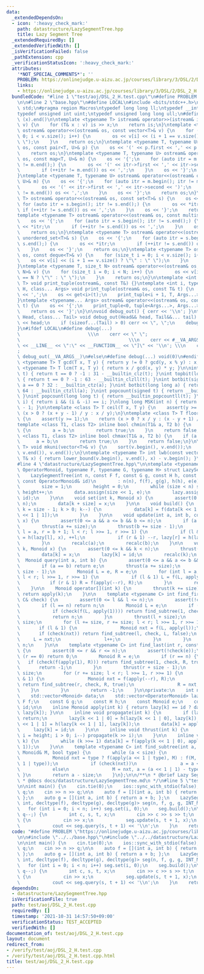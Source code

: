 ```yaml
---
data:
  _extendedDependsOn:
  - icon: ':heavy_check_mark:'
    path: datastructure/LazySegmentTree.hpp
    title: Lazy Segment Tree
  _extendedRequiredBy: []
  _extendedVerifiedWith: []
  _isVerificationFailed: false
  _pathExtension: cpp
  _verificationStatusIcon: ':heavy_check_mark:'
  attributes:
    '*NOT_SPECIAL_COMMENTS*': ''
    PROBLEM: https://onlinejudge.u-aizu.ac.jp/courses/library/3/DSL/2/DSL_2_H
    links:
    - https://onlinejudge.u-aizu.ac.jp/courses/library/3/DSL/2/DSL_2_H
  bundledCode: "#line 1 \"test/aoj/DSL_2_H.test.cpp\"\n#define PROBLEM \"https://onlinejudge.u-aizu.ac.jp/courses/library/3/DSL/2/DSL_2_H\"\
    \n\n#line 2 \"base.hpp\"\n#define LOCAL\n#include <bits/stdc++.h>\nusing namespace\
    \ std;\n#pragma region Macros\ntypedef long long ll;\ntypedef __int128_t i128;\n\
    typedef unsigned int uint;\ntypedef unsigned long long ull;\n#define ALL(x) (x).begin(),\
    \ (x).end()\n\ntemplate <typename T> istream& operator>>(istream& is, vector<T>&\
    \ v) {\n    for (T& x : v) is >> x;\n    return is;\n}\ntemplate <typename T>\
    \ ostream& operator<<(ostream& os, const vector<T>& v) {\n    for (size_t i =\
    \ 0; i < v.size(); i++) {\n        os << v[i] << (i + 1 == v.size() ? \"\" : \"\
    \ \");\n    }\n    return os;\n}\ntemplate <typename T, typename U> ostream& operator<<(ostream&\
    \ os, const pair<T, U>& p) {\n    os << '(' << p.first << ',' << p.second << ')';\n\
    \    return os;\n}\ntemplate <typename T, typename U> ostream& operator<<(ostream&\
    \ os, const map<T, U>& m) {\n    os << '{';\n    for (auto itr = m.begin(); itr\
    \ != m.end();) {\n        os << '(' << itr->first << ',' << itr->second << ')';\n\
    \        if (++itr != m.end()) os << ',';\n    }\n    os << '}';\n    return os;\n\
    }\ntemplate <typename T, typename U> ostream& operator<<(ostream& os, const unordered_map<T,\
    \ U>& m) {\n    os << '{';\n    for (auto itr = m.begin(); itr != m.end();) {\n\
    \        os << '(' << itr->first << ',' << itr->second << ')';\n        if (++itr\
    \ != m.end()) os << ',';\n    }\n    os << '}';\n    return os;\n}\ntemplate <typename\
    \ T> ostream& operator<<(ostream& os, const set<T>& s) {\n    os << '{';\n   \
    \ for (auto itr = s.begin(); itr != s.end();) {\n        os << *itr;\n       \
    \ if (++itr != s.end()) os << ',';\n    }\n    os << '}';\n    return os;\n}\n\
    template <typename T> ostream& operator<<(ostream& os, const multiset<T>& s) {\n\
    \    os << '{';\n    for (auto itr = s.begin(); itr != s.end();) {\n        os\
    \ << *itr;\n        if (++itr != s.end()) os << ',';\n    }\n    os << '}';\n\
    \    return os;\n}\ntemplate <typename T> ostream& operator<<(ostream& os, const\
    \ unordered_set<T>& s) {\n    os << '{';\n    for (auto itr = s.begin(); itr !=\
    \ s.end();) {\n        os << *itr;\n        if (++itr != s.end()) os << ',';\n\
    \    }\n    os << '}';\n    return os;\n}\ntemplate <typename T> ostream& operator<<(ostream&\
    \ os, const deque<T>& v) {\n    for (size_t i = 0; i < v.size(); i++) {\n    \
    \    os << v[i] << (i + 1 == v.size() ? \"\" : \" \");\n    }\n    return os;\n\
    }\ntemplate <typename T, size_t N> ostream& operator<<(ostream& os, const array<T,\
    \ N>& v) {\n    for (size_t i = 0; i < N; i++) {\n        os << v[i] << (i + 1\
    \ == N ? \"\" : \" \");\n    }\n    return os;\n}\n\ntemplate <int i, typename\
    \ T> void print_tuple(ostream&, const T&) {}\ntemplate <int i, typename T, typename\
    \ H, class... Args> void print_tuple(ostream& os, const T& t) {\n    if (i) os\
    \ << ',';\n    os << get<i>(t);\n    print_tuple<i + 1, T, Args...>(os, t);\n\
    }\ntemplate <typename... Args> ostream& operator<<(ostream& os, const tuple<Args...>&\
    \ t) {\n    os << '{';\n    print_tuple<0, tuple<Args...>, Args...>(os, t);\n\
    \    return os << '}';\n}\n\nvoid debug_out() { cerr << '\\n'; }\ntemplate <class\
    \ Head, class... Tail> void debug_out(Head&& head, Tail&&... tail) {\n    cerr\
    \ << head;\n    if (sizeof...(Tail) > 0) cerr << \", \";\n    debug_out(move(tail)...);\n\
    }\n#ifdef LOCAL\n#define debug(...)                                          \
    \                         \\\n    cerr << \" \";                             \
    \                                        \\\n    cerr << #__VA_ARGS__ << \" :[\"\
    \ << __LINE__ << \":\" << __FUNCTION__ << \"]\" << '\\n'; \\\n    cerr << \" \"\
    ;                                                                     \\\n   \
    \ debug_out(__VA_ARGS__)\n#else\n#define debug(...) void(0)\n#endif\n\ntemplate\
    \ <typename T> T gcd(T x, T y) { return y != 0 ? gcd(y, x % y) : x; }\ntemplate\
    \ <typename T> T lcm(T x, T y) { return x / gcd(x, y) * y; }\n\nint topbit(signed\
    \ t) { return t == 0 ? -1 : 31 - __builtin_clz(t); }\nint topbit(long long t)\
    \ { return t == 0 ? -1 : 63 - __builtin_clzll(t); }\nint botbit(signed a) { return\
    \ a == 0 ? 32 : __builtin_ctz(a); }\nint botbit(long long a) { return a == 0 ?\
    \ 64 : __builtin_ctzll(a); }\nint popcount(signed t) { return __builtin_popcount(t);\
    \ }\nint popcount(long long t) { return __builtin_popcountll(t); }\nbool ispow2(int\
    \ i) { return i && (i & -i) == i; }\nlong long MSK(int n) { return (1LL << n)\
    \ - 1; }\n\ntemplate <class T> T ceil(T x, T y) {\n    assert(y >= 1);\n    return\
    \ (x > 0 ? (x + y - 1) / y : x / y);\n}\ntemplate <class T> T floor(T x, T y)\
    \ {\n    assert(y >= 1);\n    return (x > 0 ? x / y : (x - y + 1) / y);\n}\n\n\
    template <class T1, class T2> inline bool chmin(T1& a, T2 b) {\n    if (a > b)\
    \ {\n        a = b;\n        return true;\n    }\n    return false;\n}\ntemplate\
    \ <class T1, class T2> inline bool chmax(T1& a, T2 b) {\n    if (a < b) {\n  \
    \      a = b;\n        return true;\n    }\n    return false;\n}\n\ntemplate <typename\
    \ T> void mkuni(vector<T>& v) {\n    sort(v.begin(), v.end());\n    v.erase(unique(v.begin(),\
    \ v.end()), v.end());\n}\ntemplate <typename T> int lwb(const vector<T>& v, const\
    \ T& x) { return lower_bound(v.begin(), v.end(), x) - v.begin(); }\n#pragma endregion\n\
    #line 4 \"datastructure/LazySegmentTree.hpp\"\n\ntemplate <typename Monoid, typename\
    \ OperatorMonoid, typename F, typename G, typename H> struct LazySegmentTree {\n\
    \    LazySegmentTree(int n, const F f, const G g, const H h, const Monoid& e,\
    \ const OperatorMonoid& id)\n        : n(n), f(f), g(g), h(h), e(e), id(id) {\n\
    \        size = 1;\n        height = 0;\n        while (size < n) size <<= 1,\
    \ height++;\n        data.assign(size << 1, e);\n        lazy.assign(size << 1,\
    \ id);\n    }\n\n    void set(int k, Monoid x) {\n        assert(0 <= k && k <\
    \ n);\n        data[k + size] = x;\n    }\n\n    void build() {\n        for (int\
    \ k = size - 1; k > 0; k--) {\n            data[k] = f(data[k << 1 | 0], data[k\
    \ << 1 | 1]);\n        }\n    }\n\n    void update(int a, int b, const OperatorMonoid&\
    \ x) {\n        assert(0 <= a && a <= b && b <= n);\n        if (a == b) return;\n\
    \        thrust(a += size);\n        thrust(b += size - 1);\n        for (int\
    \ l = a, r = b + 1; l < r; l >>= 1, r >>= 1) {\n            if (l & 1) lazy[l]\
    \ = h(lazy[l], x), ++l;\n            if (r & 1) --r, lazy[r] = h(lazy[r], x);\n\
    \        }\n        recalc(a);\n        recalc(b);\n    }\n\n    void set_val(int\
    \ k, Monoid x) {\n        assert(0 <= k && k < n);\n        thrust(k += size);\n\
    \        data[k] = x;\n        lazy[k] = id;\n        recalc(k);\n    }\n\n  \
    \  Monoid query(int a, int b) {\n        assert(0 <= a && a <= b && b <= n);\n\
    \        if (a == b) return e;\n        thrust(a += size);\n        thrust(b +=\
    \ size - 1);\n        Monoid L = e, R = e;\n        for (int l = a, r = b + 1;\
    \ l < r; l >>= 1, r >>= 1) {\n            if (l & 1) L = f(L, apply(l++));\n \
    \           if (r & 1) R = f(apply(--r), R);\n        }\n        return f(L, R);\n\
    \    }\n\n    Monoid operator[](int k) {\n        thrust(k += size);\n       \
    \ return apply(k);\n    }\n\n    template <typename C> int find_first(int l, const\
    \ C& check) {\n        assert(0 <= l && l <= n);\n        assert(!check(e));\n\
    \        if (l == n) return n;\n        Monoid L = e;\n        if (l == 0) {\n\
    \            if (check(f(L, apply(1)))) return find_subtree(1, check, L, false);\n\
    \            return n;\n        }\n        thrust(l + size);\n        int r =\
    \ size;\n        for (l += size, r += size; l < r; l >>= 1, r >>= 1) {\n     \
    \       if (l & 1) {\n                Monoid nxt = f(L, apply(l));\n         \
    \       if (check(nxt)) return find_subtree(l, check, L, false);\n           \
    \     L = nxt;\n                l++;\n            }\n        }\n        return\
    \ n;\n    }\n\n    template <typename C> int find_last(int r, const C& check)\
    \ {\n        assert(0 <= r && r <= n);\n        assert(!check(e));\n        if\
    \ (r == 0) return 0;\n        Monoid R = e;\n        if (r == n) {\n         \
    \   if (check(f(apply(1), R))) return find_subtree(1, check, R, true);\n     \
    \       return -1;\n        }\n        thrust(r + size - 1);\n        int l =\
    \ size;\n        for (r += size; l < r; l >>= 1, r >>= 1) {\n            if (r\
    \ & 1) {\n                Monoid nxt = f(apply(--r), R);\n                if (check(nxt))\
    \ return find_subtree(r, check, R, true);\n                R = nxt;\n        \
    \    }\n        }\n        return -1;\n    }\n\nprivate:\n    int n, size, height;\n\
    \    std::vector<Monoid> data;\n    std::vector<OperatorMonoid> lazy;\n    const\
    \ F f;\n    const G g;\n    const H h;\n    const Monoid e;\n    const OperatorMonoid\
    \ id;\n\n    inline Monoid apply(int k) { return lazy[k] == id ? data[k] : g(data[k],\
    \ lazy[k]); }\n\n    inline void propagate(int k) {\n        if (lazy[k] == id)\
    \ return;\n        lazy[k << 1 | 0] = h(lazy[k << 1 | 0], lazy[k]);\n        lazy[k\
    \ << 1 | 1] = h(lazy[k << 1 | 1], lazy[k]);\n        data[k] = apply(k);\n   \
    \     lazy[k] = id;\n    }\n\n    inline void thrust(int k) {\n        for (int\
    \ i = height; i > 0; i--) propagate(k >> i);\n    }\n\n    inline void recalc(int\
    \ k) {\n        while (k >>= 1) data[k] = f(apply(k << 1 | 0), apply(k << 1 |\
    \ 1));\n    }\n\n    template <typename C> int find_subtree(int a, const C& check,\
    \ Monoid& M, bool type) {\n        while (a < size) {\n            propagate(a);\n\
    \            Monoid nxt = type ? f(apply(a << 1 | type), M) : f(M, apply(a <<\
    \ 1 | type));\n            if (check(nxt))\n                a = a << 1 | type;\n\
    \            else\n                M = nxt, a = (a << 1 | 1) - type;\n       \
    \ }\n        return a - size;\n    }\n};\n\n/**\n * @brief Lazy Segment Tree\n\
    \ * @docs docs/datastructure/LazySegmentTree.md\n */\n#line 5 \"test/aoj/DSL_2_H.test.cpp\"\
    \n\nint main() {\n    cin.tie(0);\n    ios::sync_with_stdio(false);\n    int n,\
    \ q;\n    cin >> n >> q;\n\n    auto f = [](int a, int b) { return min(a, b);\
    \ };\n    auto g = [](int a, int b) { return a + b; };\n    LazySegmentTree<int,\
    \ int, decltype(f), decltype(g), decltype(g)> seg(n, f, g, g, INT_MAX, 0);\n \
    \   for (int i = 0; i < n; i++) seg.set(i, 0);\n    seg.build();\n\n    for (;\
    \ q--;) {\n        int c, s, t, x;\n        cin >> c >> s >> t;\n        if (!c)\
    \ {\n            cin >> x;\n            seg.update(s, t + 1, x);\n        } else\n\
    \            cout << seg.query(s, t + 1) << '\\n';\n    }\n    return 0;\n}\n"
  code: "#define PROBLEM \"https://onlinejudge.u-aizu.ac.jp/courses/library/3/DSL/2/DSL_2_H\"\
    \n\n#include \"../../base.hpp\"\n#include \"../../datastructure/LazySegmentTree.hpp\"\
    \n\nint main() {\n    cin.tie(0);\n    ios::sync_with_stdio(false);\n    int n,\
    \ q;\n    cin >> n >> q;\n\n    auto f = [](int a, int b) { return min(a, b);\
    \ };\n    auto g = [](int a, int b) { return a + b; };\n    LazySegmentTree<int,\
    \ int, decltype(f), decltype(g), decltype(g)> seg(n, f, g, g, INT_MAX, 0);\n \
    \   for (int i = 0; i < n; i++) seg.set(i, 0);\n    seg.build();\n\n    for (;\
    \ q--;) {\n        int c, s, t, x;\n        cin >> c >> s >> t;\n        if (!c)\
    \ {\n            cin >> x;\n            seg.update(s, t + 1, x);\n        } else\n\
    \            cout << seg.query(s, t + 1) << '\\n';\n    }\n    return 0;\n}"
  dependsOn:
  - datastructure/LazySegmentTree.hpp
  isVerificationFile: true
  path: test/aoj/DSL_2_H.test.cpp
  requiredBy: []
  timestamp: '2021-10-31 14:57:50+09:00'
  verificationStatus: TEST_ACCEPTED
  verifiedWith: []
documentation_of: test/aoj/DSL_2_H.test.cpp
layout: document
redirect_from:
- /verify/test/aoj/DSL_2_H.test.cpp
- /verify/test/aoj/DSL_2_H.test.cpp.html
title: test/aoj/DSL_2_H.test.cpp
---
```

